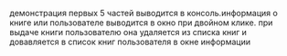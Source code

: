 демонстрация первых 5 частей выводится в консоль.информация о книге или пользователе выводится в окно при двойном клике. при выдаче книги пользователю она удаляется из списка книг и довавляется в список книг пользователя в окне информации
